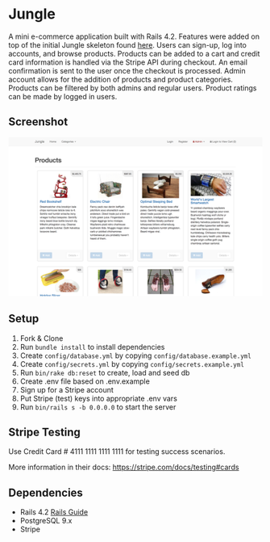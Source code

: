 # Jungle

A mini e-commerce application built with Rails 4.2. Features were added on top of the initial Jungle skeleton found [here](https://github.com/lighthouse-labs/jungle-rails). Users can sign-up, log into accounts, and browse products. Products can be added to a cart and credit card information is handled via the Stripe API during checkout. An email confirmation is sent to the user once the checkout is processed. Admin account allows for the addition of products and product categories. Products can be filtered by both admins and regular users. Product ratings can be made by logged in users. 

## Screenshot
![Jungle Home Page](https://github.com/rajmytaj/jungle-rails/blob/master/app/assets/images/products.png)


## Setup

1. Fork & Clone
2. Run `bundle install` to install dependencies
3. Create `config/database.yml` by copying `config/database.example.yml`
4. Create `config/secrets.yml` by copying `config/secrets.example.yml`
5. Run `bin/rake db:reset` to create, load and seed db
6. Create .env file based on .env.example
7. Sign up for a Stripe account
8. Put Stripe (test) keys into appropriate .env vars
9. Run `bin/rails s -b 0.0.0.0` to start the server

## Stripe Testing

Use Credit Card # 4111 1111 1111 1111 for testing success scenarios.

More information in their docs: <https://stripe.com/docs/testing#cards>

## Dependencies

* Rails 4.2 [Rails Guide](http://guides.rubyonrails.org/v4.2/)
* PostgreSQL 9.x
* Stripe
